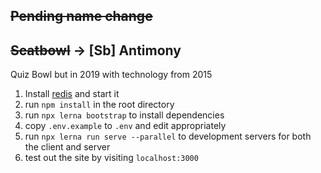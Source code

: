 ## ~~Pending name change~~
## ~~Scatbowl~~ -> [Sb] Antimony

Quiz Bowl but in 2019 with technology from 2015


1. Install [redis](https://redis.io/) and start it
2. run `npm install` in the root directory
3. run `npx lerna bootstrap` to install dependencies
4. copy `.env.example` to `.env` and edit appropriately
5. run `npx lerna run serve --parallel` to development servers for both the client and server
6. test out the site by visiting `localhost:3000`

